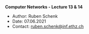 **Computer Networks - Lecture 13 & 14**

- Author: Ruben Schenk
- Date: 07.06.2021
- Contact: ruben.schenk@inf.ethz.ch
